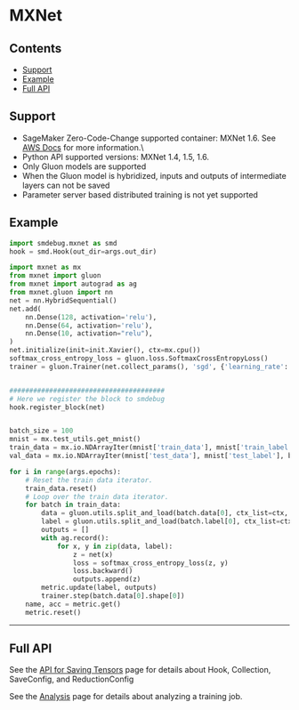 # MXNet

## Contents
- [Support](#support)
- [Example](#example)
- [Full API](#full-api)

## Support

- SageMaker Zero-Code-Change supported container: MXNet 1.6. See [AWS Docs](https://docs.aws.amazon.com/sagemaker/latest/dg/train-model.html) for more information.\
- Python API supported versions: MXNet 1.4, 1.5, 1.6.
- Only Gluon models are supported
- When the Gluon model is hybridized, inputs and outputs of intermediate layers can not be saved
- Parameter server based distributed training is not yet supported


## Example
```python
import smdebug.mxnet as smd
hook = smd.Hook(out_dir=args.out_dir)

import mxnet as mx
from mxnet import gluon
from mxnet import autograd as ag
from mxnet.gluon import nn
net = nn.HybridSequential()
net.add(
    nn.Dense(128, activation='relu'),
    nn.Dense(64, activation='relu'),
    nn.Dense(10, activation="relu"),
)
net.initialize(init=init.Xavier(), ctx=mx.cpu())
softmax_cross_entropy_loss = gluon.loss.SoftmaxCrossEntropyLoss()
trainer = gluon.Trainer(net.collect_params(), 'sgd', {'learning_rate': args.lr})


#######################################
# Here we register the block to smdebug
hook.register_block(net)


batch_size = 100
mnist = mx.test_utils.get_mnist()
train_data = mx.io.NDArrayIter(mnist['train_data'], mnist['train_label'], batch_size, shuffle=True)
val_data = mx.io.NDArrayIter(mnist['test_data'], mnist['test_label'], batch_size)

for i in range(args.epochs):
    # Reset the train data iterator.
    train_data.reset()
    # Loop over the train data iterator.
    for batch in train_data:
        data = gluon.utils.split_and_load(batch.data[0], ctx_list=ctx, batch_axis=0)
        label = gluon.utils.split_and_load(batch.label[0], ctx_list=ctx, batch_axis=0)
        outputs = []
        with ag.record():
            for x, y in zip(data, label):
                z = net(x)
                loss = softmax_cross_entropy_loss(z, y)
                loss.backward()
                outputs.append(z)
        metric.update(label, outputs)
        trainer.step(batch.data[0].shape[0])
    name, acc = metric.get()
    metric.reset()
```

---

## Full API
See the [API for Saving Tensors](api.md) page for details about Hook, Collection, SaveConfig, and ReductionConfig

See the [Analysis](analysis) page for details about analyzing a training job.
